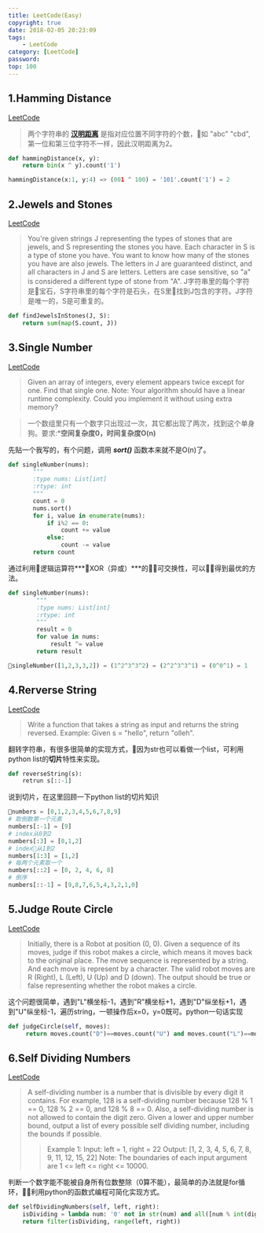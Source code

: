 ```yaml
---
title: LeetCode(Easy)
copyright: true
date: 2018-02-05 20:23:09
tags:
    - LeetCode
category: [LeetCode]
password:
top: 100
---
```

## 1.Hamming Distance

[LeetCode](https://leetcode.com/problems/hamming-distance/description/)

>两个字符串的 **[汉明距离](https://zh.wikipedia.org/wiki/%E6%B1%89%E6%98%8E%E8%B7%9D%E7%A6%BB)** 是指对应位置不同字符的个数，如 "abc" "cbd",第一位和第三位字符不一样，因此汉明距离为2。

```python
def hammingDistance(x, y):
    return bin(x ^ y).count('1')

hammingDistance(x:1, y:4) => (001 ^ 100) = '101'.count('1') = 2
```

## 2.Jewels and Stones

[LeetCode](https://leetcode.com/problems/jewels-and-stones/description/)

>You're given strings J representing the types of stones that are jewels, and S representing the stones you have.  Each character in S is a type of stone you have.  You want to know how many of the stones you have are also jewels.
The letters in J are guaranteed distinct, and all characters in J and S are letters. Letters are case sensitive, so "a" is considered a different type of stone from "A".
>J字符串里的每个字符是宝石，S字符串里的每个字符是石头，在S里找到J包含的字符。J字符是唯一的，S是可重复的。

```python
def findJewelsInStones(J, S):
    return sum(map(S.count, J))
```

## 3.Single Number

[LeetCode](https://leetcode.com/problems/single-number/description/)

>Given an array of integers, every element appears twice except for one. Find that single one.
Note:
Your algorithm should have a linear runtime complexity. Could you implement it without using extra memory?

>一个数组里只有一个数字只出现过一次，其它都出现了两次，找到这个单身狗。要求:***空间复杂度0，时间复杂度O(n)**

先贴一个我写的，有个问题，调用 ***sort()*** 函数本来就不是O(n)了。
 ```python
def singleNumber(nums):
        """
        :type nums: List[int]
        :rtype: int
        """
        count = 0
        nums.sort()
        for i, value in enumerate(nums):
            if i%2 == 0:
                count += value
            else:
                count -= value
        return count
 ```

通过利用逻辑运算符***XOR（异或）***的可交换性，可以得到最优的方法。

``` python
def singleNumber(nums):
        """
        :type nums: List[int]
        :rtype: int
        """
        result = 0
        for value in nums:
            result ^= value
        return result

singleNumber([1,2,3,3,2]) = (1^2^3^3^2) = (2^2^3^3^1) = (0^0^1) = 1
```

## 4.Rerverse String

[LeetCode](https://leetcode.com/problems/reverse-string/description/)

>Write a function that takes a string as input and returns the string reversed.
Example:
Given s = "hello", return "olleh".

翻转字符串，有很多很简单的实现方式，因为str也可以看做一个list，可利用python list的**切片**特性来实现。

```python
def reverseString(s):
    retrun s[::-1]
```

说到切片，在这里回顾一下python list的切片知识

```python
numbers = [0,1,2,3,4,5,6,7,8,9]
# 取倒数第一个元素
numbers[:-1] = [9]
# index从0到2
numbers[:3] = [0,1,2]
# index从1到2
numbers[1:3] = [1,2]
# 每两个元素取一个
numbers[::2] = [0, 2, 4, 6, 8]
# 倒序
numbers[::-1] = [9,8,7,6,5,4,3,2,1,0]
```

## 5.Judge Route Circle

[LeetCode](https://leetcode.com/problems/judge-route-circle/description/)

>Initially, there is a Robot at position (0, 0). Given a sequence of its moves, judge if this robot makes a circle, which means it moves back to the original place.
The move sequence is represented by a string. And each move is represent by a character. The valid robot moves are R (Right), L (Left), U (Up) and D (down). The output should be true or false representing whether the robot makes a circle.

这个问题很简单，遇到"L"横坐标-1，遇到"R"横坐标+1，遇到"D"纵坐标+1，遇到"U"纵坐标-1，遍历string，一顿操作后x=0，y=0既可。python一句话实现

```python
def judgeCircle(self, moves):
     return moves.count("D")==moves.count("U") and moves.count("L")==moves.count("R")
```

## 6.Self Dividing Numbers

[LeetCode](https://leetcode.com/problems/self-dividing-numbers/description/)

>A self-dividing number is a number that is divisible by every digit it contains.
For example, 128 is a self-dividing number because 128 % 1 == 0, 128 % 2 == 0, and 128 % 8 == 0.
Also, a self-dividing number is not allowed to contain the digit zero.
Given a lower and upper number bound, output a list of every possible self dividing number, including the bounds if possible.
>>Example 1:
Input: 
left = 1, right = 22
Output: [1, 2, 3, 4, 5, 6, 7, 8, 9, 11, 12, 15, 22]
Note:
The boundaries of each input argument are 1 <= left <= right <= 10000.


判断一个数字能不能被自身所有位数整除（0算不能），最简单的办法就是for循环，利用python的函数式编程可简化实现方式。

```python
def selfDividingNumbers(self, left, right):
    isDividing = lambda num: '0' not in str(num) and all([num % int(digit)==0 for digit in str(num)])
    return filter(isDividing, range(left, right))
```
